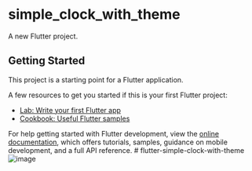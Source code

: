 # simple_clock_with_theme

A new Flutter project.

## Getting Started

This project is a starting point for a Flutter application.

A few resources to get you started if this is your first Flutter project:

- [Lab: Write your first Flutter app](https://docs.flutter.dev/get-started/codelab)
- [Cookbook: Useful Flutter samples](https://docs.flutter.dev/cookbook)

For help getting started with Flutter development, view the
[online documentation](https://docs.flutter.dev/), which offers tutorials,
samples, guidance on mobile development, and a full API reference.
#   f l u t t e r - s i m p l e - c l o c k - w i t h - t h e m e 
 
 ![image](https://github.com/Gabriel-Malenowitch/flutter-simple-clock-with-theme/assets/56513919/ed3c3349-70eb-4438-8081-c9524b79b535)
